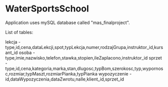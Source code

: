 # WaterSportsSchool

Application uses mySQL database called "mas_finalproject".

List of tables:

  lekcja - type,id,cena,dataLekcji,spot,typLekcja,numer,rodzajGrupa,instruktor_id,kursant_id 
  osoba - type,imie,nazwisko,telefon,stawka,stopien,ileZaplacono,instruktor_id
  sprzet - type,id,cena,kategoria,marka,stan,dlugosc,typBom,szerokosc,typ,wypornosc,rozmiar,typMaszt,rozmiarPianka,typPianka
  wypozyczenie - id,dataWypozyczenia,dataZwrotu,naIle,klient_id,sprzet_id
